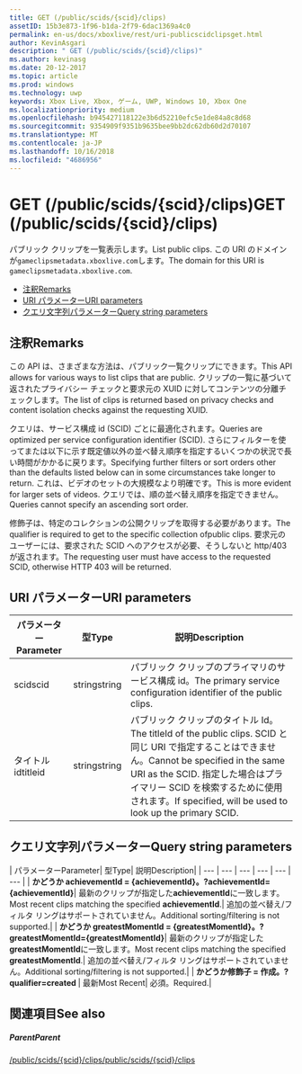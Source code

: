 ```yaml
---
title: GET (/public/scids/{scid}/clips)
assetID: 15b3e873-1f96-b1da-2f79-6dac1369a4c0
permalink: en-us/docs/xboxlive/rest/uri-publicscidclipsget.html
author: KevinAsgari
description: " GET (/public/scids/{scid}/clips)"
ms.author: kevinasg
ms.date: 20-12-2017
ms.topic: article
ms.prod: windows
ms.technology: uwp
keywords: Xbox Live, Xbox, ゲーム, UWP, Windows 10, Xbox One
ms.localizationpriority: medium
ms.openlocfilehash: b945427118122e3b6d52210efc5e1de84a8c8d68
ms.sourcegitcommit: 9354909f9351b9635bee9bb2dc62db60d2d70107
ms.translationtype: MT
ms.contentlocale: ja-JP
ms.lasthandoff: 10/16/2018
ms.locfileid: "4686956"
---
```

# <a name="get-publicscidsscidclips"></a><span data-ttu-id="5dc1f-104">GET (/public/scids/{scid}/clips)</span><span class="sxs-lookup"><span data-stu-id="5dc1f-104">GET (/public/scids/{scid}/clips)</span></span>
<span data-ttu-id="5dc1f-105">パブリック クリップを一覧表示します。</span><span class="sxs-lookup"><span data-stu-id="5dc1f-105">List public clips.</span></span> <span data-ttu-id="5dc1f-106">この URI のドメインが`gameclipsmetadata.xboxlive.com`します。</span><span class="sxs-lookup"><span data-stu-id="5dc1f-106">The domain for this URI is `gameclipsmetadata.xboxlive.com`.</span></span>
 
  * [<span data-ttu-id="5dc1f-107">注釈</span><span class="sxs-lookup"><span data-stu-id="5dc1f-107">Remarks</span></span>](#ID4EV)
  * [<span data-ttu-id="5dc1f-108">URI パラメーター</span><span class="sxs-lookup"><span data-stu-id="5dc1f-108">URI parameters</span></span>](#ID4ECB)
  * [<span data-ttu-id="5dc1f-109">クエリ文字列パラメーター</span><span class="sxs-lookup"><span data-stu-id="5dc1f-109">Query string parameters</span></span>](#ID4ENB)
 
<a id="ID4EV"></a>

 
## <a name="remarks"></a><span data-ttu-id="5dc1f-110">注釈</span><span class="sxs-lookup"><span data-stu-id="5dc1f-110">Remarks</span></span>
 
<span data-ttu-id="5dc1f-111">この API は、さまざまな方法は、パブリック一覧クリップにできます。</span><span class="sxs-lookup"><span data-stu-id="5dc1f-111">This API allows for various ways to list clips that are public.</span></span> <span data-ttu-id="5dc1f-112">クリップの一覧に基づいて返されたプライバシー チェックと要求元の XUID に対してコンテンツの分離チェックします。</span><span class="sxs-lookup"><span data-stu-id="5dc1f-112">The list of clips is returned based on privacy checks and content isolation checks against the requesting XUID.</span></span>
 
<span data-ttu-id="5dc1f-113">クエリは、サービス構成 id (SCID) ごとに最適化されます。</span><span class="sxs-lookup"><span data-stu-id="5dc1f-113">Queries are optimized per service configuration identifier (SCID).</span></span> <span data-ttu-id="5dc1f-114">さらにフィルターを使ってまたは以下に示す既定値以外の並べ替え順序を指定するいくつかの状況で長い時間がかかるに戻ります。</span><span class="sxs-lookup"><span data-stu-id="5dc1f-114">Specifying further filters or sort orders other than the defaults listed below can in some circumstances take longer to return.</span></span> <span data-ttu-id="5dc1f-115">これは、ビデオのセットの大規模なより明確です。</span><span class="sxs-lookup"><span data-stu-id="5dc1f-115">This is more evident for larger sets of videos.</span></span> <span data-ttu-id="5dc1f-116">クエリでは、順の並べ替え順序を指定できません。</span><span class="sxs-lookup"><span data-stu-id="5dc1f-116">Queries cannot specify an ascending sort order.</span></span>
 
<span data-ttu-id="5dc1f-117">修飾子は、特定のコレクションの公開クリップを取得する必要があります。</span><span class="sxs-lookup"><span data-stu-id="5dc1f-117">The qualifier is required to get to the specific collection ofpublic clips.</span></span> <span data-ttu-id="5dc1f-118">要求元のユーザーには、要求された SCID へのアクセスが必要、そうしないと http/403 が返されます。</span><span class="sxs-lookup"><span data-stu-id="5dc1f-118">The requesting user must have access to the requested SCID, otherwise HTTP 403 will be returned.</span></span>
  
<a id="ID4ECB"></a>

 
## <a name="uri-parameters"></a><span data-ttu-id="5dc1f-119">URI パラメーター</span><span class="sxs-lookup"><span data-stu-id="5dc1f-119">URI parameters</span></span>
 
| <span data-ttu-id="5dc1f-120">パラメーター</span><span class="sxs-lookup"><span data-stu-id="5dc1f-120">Parameter</span></span>| <span data-ttu-id="5dc1f-121">型</span><span class="sxs-lookup"><span data-stu-id="5dc1f-121">Type</span></span>| <span data-ttu-id="5dc1f-122">説明</span><span class="sxs-lookup"><span data-stu-id="5dc1f-122">Description</span></span>| 
| --- | --- | --- | 
| <span data-ttu-id="5dc1f-123">scid</span><span class="sxs-lookup"><span data-stu-id="5dc1f-123">scid</span></span>| <span data-ttu-id="5dc1f-124">string</span><span class="sxs-lookup"><span data-stu-id="5dc1f-124">string</span></span>| <span data-ttu-id="5dc1f-125">パブリック クリップのプライマリのサービス構成 id。</span><span class="sxs-lookup"><span data-stu-id="5dc1f-125">The primary service configuration identifier of the public clips.</span></span>| 
| <span data-ttu-id="5dc1f-126">タイトル id</span><span class="sxs-lookup"><span data-stu-id="5dc1f-126">titleid</span></span>| <span data-ttu-id="5dc1f-127">string</span><span class="sxs-lookup"><span data-stu-id="5dc1f-127">string</span></span>| <span data-ttu-id="5dc1f-128">パブリック クリップのタイトル Id。</span><span class="sxs-lookup"><span data-stu-id="5dc1f-128">The titleId of the public clips.</span></span> <span data-ttu-id="5dc1f-129">SCID と同じ URI で指定することはできません。</span><span class="sxs-lookup"><span data-stu-id="5dc1f-129">Cannot be specified in the same URI as the SCID.</span></span> <span data-ttu-id="5dc1f-130">指定した場合はプライマリー SCID を検索するために使用されます。</span><span class="sxs-lookup"><span data-stu-id="5dc1f-130">If specified, will be used to look up the primary SCID.</span></span>| 
  
<a id="ID4ENB"></a>

 
## <a name="query-string-parameters"></a><span data-ttu-id="5dc1f-131">クエリ文字列パラメーター</span><span class="sxs-lookup"><span data-stu-id="5dc1f-131">Query string parameters</span></span>
 
| <span data-ttu-id="5dc1f-132">パラメーター</span><span class="sxs-lookup"><span data-stu-id="5dc1f-132">Parameter</span></span>| <span data-ttu-id="5dc1f-133">型</span><span class="sxs-lookup"><span data-stu-id="5dc1f-133">Type</span></span>| <span data-ttu-id="5dc1f-134">説明</span><span class="sxs-lookup"><span data-stu-id="5dc1f-134">Description</span></span>| 
| --- | --- | --- | --- | --- | --- | 
| <b><span data-ttu-id="5dc1f-135">かどうか achievementId = {achievementId}。</span><span class="sxs-lookup"><span data-stu-id="5dc1f-135">?achievementId={achievementId}</span></span></b>| <span data-ttu-id="5dc1f-136">最新のクリップが指定した<b>achievementId</b>に一致します。</span><span class="sxs-lookup"><span data-stu-id="5dc1f-136">Most recent clips matching the specified <b>achievementId</b>.</span></span>| <span data-ttu-id="5dc1f-137">追加の並べ替え/フィルタ リングはサポートされていません。</span><span class="sxs-lookup"><span data-stu-id="5dc1f-137">Additional sorting/filtering is not supported.</span></span>| 
| <b><span data-ttu-id="5dc1f-138">かどうか greatestMomentId = {greatestMomentId}。</span><span class="sxs-lookup"><span data-stu-id="5dc1f-138">?greatestMomentId={greatestMomentId}</span></span></b>| <span data-ttu-id="5dc1f-139">最新のクリップが指定した<b>greatestMomentId</b>に一致します。</span><span class="sxs-lookup"><span data-stu-id="5dc1f-139">Most recent clips matching the specified <b>greatestMomentId</b>.</span></span>| <span data-ttu-id="5dc1f-140">追加の並べ替え/フィルタ リングはサポートされていません。</span><span class="sxs-lookup"><span data-stu-id="5dc1f-140">Additional sorting/filtering is not supported.</span></span>| 
| <b><span data-ttu-id="5dc1f-141">かどうか修飾子 = 作成。</span><span class="sxs-lookup"><span data-stu-id="5dc1f-141">?qualifier=created</span></span> </b>| <span data-ttu-id="5dc1f-142">最新</span><span class="sxs-lookup"><span data-stu-id="5dc1f-142">Most Recent</span></span>| <span data-ttu-id="5dc1f-143">必須。</span><span class="sxs-lookup"><span data-stu-id="5dc1f-143">Required.</span></span>| 
  
<a id="ID4EDD"></a>

 
## <a name="see-also"></a><span data-ttu-id="5dc1f-144">関連項目</span><span class="sxs-lookup"><span data-stu-id="5dc1f-144">See also</span></span>
 
<a id="ID4EFD"></a>

 
##### <a name="parent"></a><span data-ttu-id="5dc1f-145">Parent</span><span class="sxs-lookup"><span data-stu-id="5dc1f-145">Parent</span></span> 

[<span data-ttu-id="5dc1f-146">/public/scids/{scid}/clips</span><span class="sxs-lookup"><span data-stu-id="5dc1f-146">/public/scids/{scid}/clips</span></span>](uri-publicscidclips.md)

   